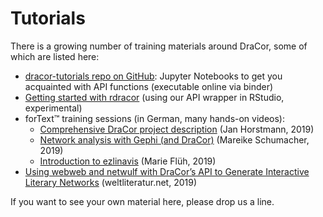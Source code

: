 # Tutorials

There is a growing number of training materials around DraCor, some of which are listed here:

* [dracor-tutorials repo on GitHub](https://github.com/dracor-org/dracor-tutorials): Jupyter Notebooks to get you acquainted with API functions (executable online via binder)
* [Getting started with rdracor](https://github.com/Pozdniakov/rdracor) (using our API wrapper in RStudio, experimental)
* forText™ training sessions (in German, many hands-on videos):
  * [Comprehensive DraCor project description](https://fortext.net/ressourcen/textsammlungen/dracor-drama-corpora-project) (Jan Horstmann, 2019)
  * [Network analysis with Gephi (and DraCor)](https://fortext.net/routinen/lerneinheiten/netzwerkanalyse-mit-gephi) (Mareike Schumacher, 2019)
  * [Introduction to ezlinavis](https://fortext.net/tools/tools/ezlinavis) (Marie Flüh, 2019)
* [Using webweb and netwulf with DraCor’s API to Generate Interactive Literary Networks]() (weltliteratur.net, 2019)

If you want to see your own material here, please drop us a line.
